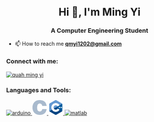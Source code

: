 
<h1 align="center">Hi 👋, I'm Ming Yi</h1>
<h3 align="center">A Computer Engineering Student</h3>

- 📫 How to reach me **qmyi1202@gmail.com**

<h3 align="left">Connect with me:</h3>
<p align="left">
<a href="[https://linkedin.com/in/quah ming yi](https://www.linkedin.com/public-profile/settings?lipi=urn%3Ali%3Apage%3Ad_flagship3_profile_self_edit_contact-info%3B%2BvWz0HO4S8eNj%2BT4nDELxA%3D%3D)" target="blank"><img align="center" src="https://raw.githubusercontent.com/rahuldkjain/github-profile-readme-generator/master/src/images/icons/Social/linked-in-alt.svg" alt="quah ming yi" height="30" width="40" /></a>
</p>

<h3 align="left">Languages and Tools:</h3>
<p align="left"> <a href="https://www.arduino.cc/" target="_blank" rel="noreferrer"> <img src="https://cdn.worldvectorlogo.com/logos/arduino-1.svg" alt="arduino" width="40" height="40"/> </a> <a href="https://www.cprogramming.com/" target="_blank" rel="noreferrer"> <img src="https://raw.githubusercontent.com/devicons/devicon/master/icons/c/c-original.svg" alt="c" width="40" height="40"/> </a> <a href="https://www.w3schools.com/cpp/" target="_blank" rel="noreferrer"> <img src="https://raw.githubusercontent.com/devicons/devicon/master/icons/cplusplus/cplusplus-original.svg" alt="cplusplus" width="40" height="40"/> </a> <a href="https://www.mathworks.com/" target="_blank" rel="noreferrer"> <img src="https://upload.wikimedia.org/wikipedia/commons/2/21/Matlab_Logo.png" alt="matlab" width="40" height="40"/> </a> </p>
